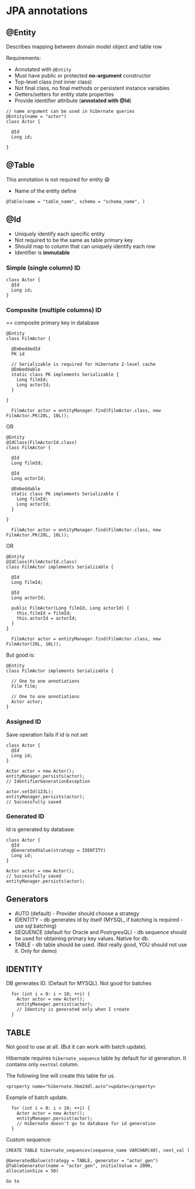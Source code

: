 # JPA annotations

## @Entity

Describes mapping between domain model object and table row

Requirements:
* Annotated with `@Entity`
* Must have public or protected **no-argument** constructor
* Top-level class (not inner class)
* Not final class, no final methods or persistent instance variables
* Getters/setters for entity state properties
* Provide identifier attribute (**annotated with @Id**)

```
// name argument can be used in hibernate queries
@Entity(name = "actor")
class Actor {
 
  @Id
  Long id;

}
```

## @Table

This annotation is not required for entity :smile:

* Name of the entity define

```
@Table(name = "table_name", schema = "schema_name", )
```

## @Id

* Uniquely identify each specific entity
* Not required to be the same as table primary key
* Should map to column that can uniquely identify each row
* Identifier is **immutable**

### Simple (single column) ID

```
class Actor {
  @Id
  Long id;
}
```

### Composite (multiple columns) ID

== composite primary key in database

```
@Entity
class FilmActor {

  @EmbeddedId
  PK id

  // Serializable is required for Hibernate 2-level cache
  @Embeddable
  static class PK implements Serializable {
    Long filmId;
    Long actorId;
  }

}
```

```
  FilmActor actor = entityManager.find(FilmActor.class, new FilmActor.PK(20L, 10L));
```

OR

```
@Entity
@IdClass(FilmActorId.class)
class FilmActor {

  @Id
  Long filmId;

  @Id
  Long actorId;

  @Embeddable
  static class PK implements Serializable {
    Long filmId;
    Long actorId;
  }

}
```

```
  FilmActor actor = entityManager.find(FilmActor.class, new FilmActor.PK(20L, 10L));
```

OR

```
@Entity
@IdClass(FilmActorId.class)
class FilmActor implements Serializable {

  @Id
  Long filmId;

  @Id
  Long actorId;
  
  public FilmActor(Long filmId, Long actorId) {
    this.filmId = filmId;
    this.actorId = actorId;
  }
}
```

```
  FilmActor actor = entityManager.find(FilmActor.class, new FilmActor(20L, 10L));
```

But good is:

```
@Entity
class FilmActor implements Serializable {

  // One to one annotiations
  Film film;

  // One to one annotiations
  Actor actor;  
}
```


### Assigned ID

Save operation fails if id is not set

```
class Actor {
  @Id
  Long id;
}
```

```
Actor actor = new Actor();
entityManager.persists(actor);
// IdentifierGenerationException

actor.setId(123L);
entityManager.persists(actor);
// Successfully saved

```

### Generated ID

Id is generated by database:

```
class Actor {
  @Id
  @GeneratedValue(strategy = IDENTITY)
  Long id;
}
```

```
Actor actor = new Actor();
// Successfully saved
entityManager.persists(actor);
```

## Generators


* AUTO (default) - Provider should choose a strategy
* IDENTITY - db generates id by itself (MYSQL, if batching is required - use sql batching)
* SEQUENCE (default for Oracle and PostrgresQL) - db sequence should be used for obtaining primary key values. Native for db.
* TABLE - db table should be used. (Not really good, YOU should not use it. Only for demo)
 

## IDENTITY

DB generates ID. (Default for MYSQL).
Not good for batches

```
  for (int i = 0: i < 10; ++i) {
    Actor actor = new Actor();
    entityManager.persist(actor);
    // Identity is generated only when I create 
  }

```

## TABLE

Not good to use at all. (But it can work with batch update).

Hibernate requires `hibernate_sequence` table by default for id generation. It contains only `nextVal` column.

The following line will create this table for us.

```
<property name="hibernate.hbm2ddl.auto">update</property>
```

Example of batch update.

```
  for (int i = 0: i < 10; ++i) {
    Actor actor = new Actor();
    entityManager.persist(actor);
    // Hibernate doesn't go to database for id generation 
  }

```

Custom sequence:

```
CREATE TABLE hibernate_sequences(sequence_name VARCHAR(40), next_val )
```

```
@GeneratedBalue(strategy = TABLE, generator = "actor_gen")
@TableGenerator(name = "actor_gen", initialValue = 2000, allocationSize = 50)
```

```
Go to 
```